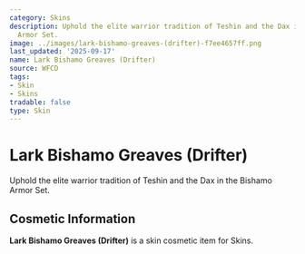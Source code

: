 ```yaml
---
category: Skins
description: Uphold the elite warrior tradition of Teshin and the Dax in the Bishamo
  Armor Set.
image: ../images/lark-bishamo-greaves-(drifter)-f7ee4657ff.png
last_updated: '2025-09-17'
name: Lark Bishamo Greaves (Drifter)
source: WFCD
tags:
- Skin
- Skins
tradable: false
type: Skin
---
```


# Lark Bishamo Greaves (Drifter)

Uphold the elite warrior tradition of Teshin and the Dax in the Bishamo Armor Set.

## Cosmetic Information

**Lark Bishamo Greaves (Drifter)** is a skin cosmetic item for Skins.

